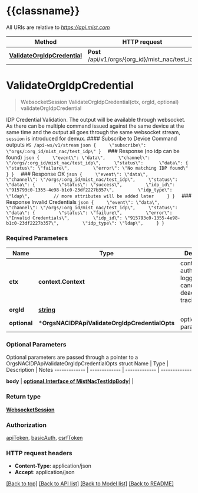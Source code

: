 # {{classname}}

All URIs are relative to *https://api.mist.com*

Method | HTTP request | Description
------------- | ------------- | -------------
[**ValidateOrgIdpCredential**](OrgsNACIDPApi.md#ValidateOrgIdpCredential) | **Post** /api/v1/orgs/{org_id}/mist_nac/test_idp | validateOrgIdpCredential

# **ValidateOrgIdpCredential**
> WebsocketSession ValidateOrgIdpCredential(ctx, orgId, optional)
validateOrgIdpCredential

IDP Credential Validation. The output will be available through websocket. As there can be multiple command issued against the same device at the same time and the output all goes through the same websocket stream, `session` is introduced for demux.  #### Subscribe to Device Command outputs `WS /api-ws/v1/stream`  ``` json {     \"subscribe\": \"orgs/:org_id/mist_nac/test_idp\" }   ```  ### Response (no idp can be found)  ``` json {     \"event\": \"data\",     \"channel\": \"/orgs/:org_id/mist_nac/test_idp\",     \"status\":      \"data\": {         \"status\": \"failure\",         \"error\": \"No matching IDP found\"     } }   ```  ### Response OK  ``` json {     \"event\": \"data\",     \"channel\": \"/orgs/:org_id/mist_nac/test_idp\",     \"status\":      \"data\": {         \"status\": \"success\",         \"idp_id\": \"915793c0-1355-4e98-b1c0-23df2227b357\",         \"idp_type\": \"ldap\",         // more attributes will be added later     } }   ```  ### Response Invalid Credentials  ``` json {     \"event\": \"data\",     \"channel\": \"/orgs/:org_id/mist_nac/test_idp\",     \"status\":      \"data\": {         \"status\": \"failure\",         \"error\": \"Invalid Credentials\",         \"idp_id\": \"915793c0-1355-4e98-b1c0-23df2227b357\",         \"idp_type\": \"ldap\",     } }   ```

### Required Parameters

Name | Type | Description  | Notes
------------- | ------------- | ------------- | -------------
 **ctx** | **context.Context** | context for authentication, logging, cancellation, deadlines, tracing, etc.
  **orgId** | [**string**](.md)|  | 
 **optional** | ***OrgsNACIDPApiValidateOrgIdpCredentialOpts** | optional parameters | nil if no parameters

### Optional Parameters
Optional parameters are passed through a pointer to a OrgsNACIDPApiValidateOrgIdpCredentialOpts struct
Name | Type | Description  | Notes
------------- | ------------- | ------------- | -------------

 **body** | [**optional.Interface of MistNacTestIdpBody**](MistNacTestIdpBody.md)|  | 

### Return type

[**WebsocketSession**](websocket_session.md)

### Authorization

[apiToken](../README.md#apiToken), [basicAuth](../README.md#basicAuth), [csrfToken](../README.md#csrfToken)

### HTTP request headers

 - **Content-Type**: application/json
 - **Accept**: application/json

[[Back to top]](#) [[Back to API list]](../README.md#documentation-for-api-endpoints) [[Back to Model list]](../README.md#documentation-for-models) [[Back to README]](../README.md)

